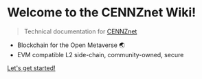 # Welcome to the CENNZnet Wiki!

>  Technical documentation for [CENNZnet](https://cennz.net)

- Blockchain for the Open Metaverse 🌏
- EVM compatible L2 side-chain, community-owned, secure

[Let's get started!](Home)
